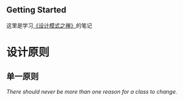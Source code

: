 ## Getting Started

这里是学习[《设计模式之禅》](https://item.jd.com/11414555.html)的笔记

# 设计原则
## 单一原则
*There should never be more than one reason for a class to change.*